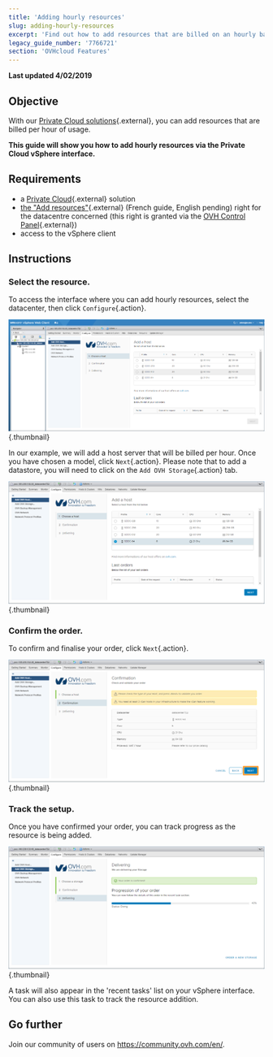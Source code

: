 ```yaml
---
title: 'Adding hourly resources'
slug: adding-hourly-resources
excerpt: 'Find out how to add resources that are billed on an hourly basis'
legacy_guide_number: '7766721'
section: 'OVHcloud Features'
---
```


**Last updated 4/02/2019**

## Objective

With our [Private Cloud solutions](https://www.ovh.com.au/private-cloud/){.external}, you can add resources that are billed per hour of usage.

**This guide will show you how to add hourly resources via the Private Cloud vSphere interface.**

## Requirements

- a [Private Cloud](https://www.ovh.com.au/private-cloud/){.external} solution
- [the "Add resources"](https://docs.ovh.com/fr/private-cloud/changer-les-droits-d-un-utilisateur/){.external} (French guide, English pending) right for the datacentre concerned (this right is granted via the [OVH Control Panel](https://ca.ovh.com/auth/?action=gotomanager){.external})
- access to the vSphere client


## Instructions

### Select the resource.

To access the interface where you can add hourly resources, select the datacenter, then click `Configure`{.action}.

![Add a host](images/addhost_01.png){.thumbnail}

In our example, we will add a host server that will be billed per hour. Once you have chosen a model, click `Next`{.action}. Please note that to add a datastore, you will need to click on the `Add OVH Storage`{.action} tab.

![Add a host](images/addhost_03.png){.thumbnail}


### Confirm the order.

To confirm and finalise your order, click `Next`{.action}.

![](images/addhost_04.png){.thumbnail}

### Track the setup.

Once you have confirmed your order, you can track progress as the resource is being added.

![](images/addhost_06.png){.thumbnail}

A task will also appear in the 'recent tasks' list on your vSphere interface. You can also use this task to track the resource addition.


## Go further

Join our community of users on <https://community.ovh.com/en/>.